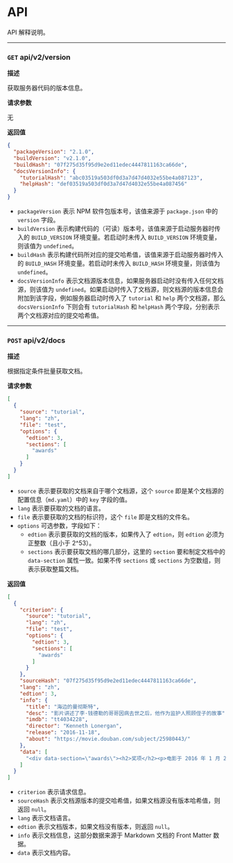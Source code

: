 # API

API 解释说明。

---

### `GET` api/v2/version

**描述**

获取服务器代码的版本信息。

**请求参数**

无

**返回值**

```json
{
  "packageVersion": "2.1.0",
  "buildVersion": "v2.1.0",
  "buildHash": "07f275d35f95d9e2ed11edec4447811163ca66de",
  "docsVersionInfo": {
    "tutorialHash": "abc03519a503df0d3a7d47d4032e55be4a087123",
    "helpHash": "def03519a503df0d3a7d47d4032e55be4a087456"
  }
}
```

- `packageVersion` 表示 NPM 软件包版本号，该值来源于 `package.json` 中的 `version` 字段。
- `buildVersion` 表示构建代码的（可读）版本号，该值来源于启动服务器时传入的 `BUILD_VERSION` 环境变量。若启动时未传入 `BUILD_VERSION` 环境变量，则该值为 `undefined`。
- `buildHash` 表示构建代码所对应的提交哈希值，该值来源于启动服务器时传入的 `BUILD_HASH` 环境变量。若启动时未传入 `BUILD_HASH` 环境变量，则该值为 `undefined`。
- `docsVersionInfo` 表示文档源版本信息，如果服务器启动时没有传入任何文档源，则该值为 `undefined`。如果启动时传入了文档源，则文档源的版本信息会附加到该字段，例如服务器启动时传入了 `tutorial` 和 `help` 两个文档源，那么 `docsVersionInfo` 下则会有 `tutorialHash` 和 `helpHash` 两个字段，分别表示两个文档源对应的提交哈希值。

---

### `POST` api/v2/docs

**描述**

根据指定条件批量获取文档。

**请求参数**

```json
[
  {
    "source": "tutorial",
    "lang": "zh",
    "file": "test",
    "options": {
      "edtion": 3,
      "sections": [
        "awards"
      ]
    }
  }
]
```

- `source` 表示要获取的文档来自于哪个文档源，这个 `source` 即是某个文档源的配置信息（`md.yaml`）中的 `key` 字段的值。
- `lang` 表示要获取的文档的语言。
- `file` 表示要获取的文档的标识符，这个 `file` 即是文档的文件名。
- `options` 可选参数，字段如下：
  - `edtion` 表示要获取的文档的版本，如果传入了 `edtion`，则 `edtion` 必须为正整数（且小于 2^53）。
  - `sections` 表示要获取文档的哪几部分，这里的 `section` 要和制定文档中的 `data-section` 属性一致。如果不传 `sections` 或 `sections` 为空数组，则表示获取整篇文档。

**返回值**

```json
[
  {
    "criterion": {
      "source": "tutorial",
      "lang": "zh",
      "file": "test",
      "options": {
        "edtion": 3,
        "sections": [
          "awards"
        ]
      }
    },
    "sourceHash": "07f275d35f95d9e2ed11edec4447811163ca66de",
    "lang": "zh",
    "edtion": 3,
    "info": {
      "title": "海边的曼彻斯特",
      "desc": "影片讲述了李·钱德勒的哥哥因病去世之后，他作为监护人照顾侄子的故事",
      "imdb": "tt4034228",
      "director": "Kenneth Lonergan",
      "release": "2016-11-18",
      "about": "https://movie.douban.com/subject/25980443/"
    },
    "data": [
      "<div data-section=\"awards\"><h2>奖项</h2><p>电影于 2016 年 1 月 23 日的圣丹斯电影节上首映后，很快被亚马逊工作室（Amazon Studios）分发，并订于 2016 年 11 月 18 日于美国作有限上映，并定于 12 月 16 日广泛上映。该片以 850 万美元的制作预算，全球收益总得超过 6200 万美元。</p><p>影片上映后获得一致好评，并赢得无数奖项。这部电影被许多评论家列为 2016 年最佳电影之一，获得第 89 届奥斯卡金像奖最佳男主角、最佳原创剧本，第 74 届金球奖最佳男主角奖，第 70 届英国电影学院奖最佳男主角和最佳原创剧本。</p></div>"
    ]
  }
]
```

- `criterion` 表示请求信息。
- `sourceHash` 表示文档源版本的提交哈希值，如果文档源没有版本哈希值，则返回 `null`。
- `lang` 表示文档语言。
- `edtion` 表示文档版本，如果文档没有版本，则返回 `null`。
- `info` 表示文档信息，这部分数据来源于 Markdown 文档的 Front Matter 数据。
- `data` 表示文档内容。
